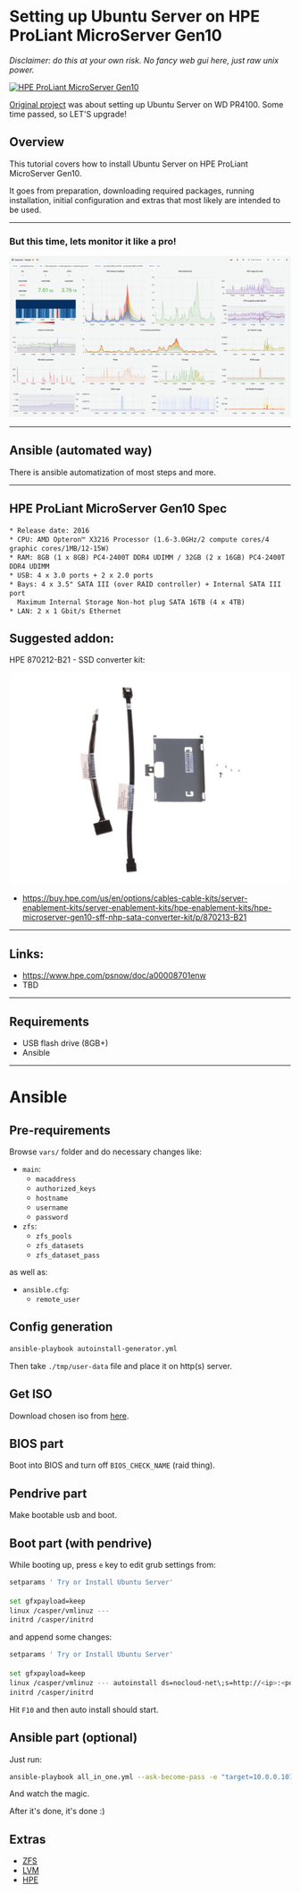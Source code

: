 # Setting up Ubuntu Server on HPE ProLiant MicroServer Gen10

_Disclaimer: do this at your own risk. No fancy web gui here, just raw unix power._

[![HPE ProLiant MicroServer Gen10](./img/microservergen10.jpeg)](./img/microservergen10.jpeg)

[Original project](https://github.com/aamkye/ubuntu_on_WD_PRx100) was about setting up Ubuntu Server on WD PR4100. Some time passed, so LET'S upgrade!

## Overview

This tutorial covers how to install Ubuntu Server on HPE ProLiant MicroServer Gen10.

It goes from preparation, downloading required packages, running installation, initial configuration and extras that most likely are intended to be used.

---

### But this time, lets monitor it like a pro!

[![Grafana](./img/grafana.png)](./img/grafana.png)


---

## Ansible (automated way)

There is ansible automatization of most steps and more.

---

## HPE ProLiant MicroServer Gen10 Spec

```
* Release date: 2016
* CPU: AMD Opteron™ X3216 Processor (1.6-3.0GHz/2 compute cores/4 graphic cores/1MB/12-15W)
* RAM: 8GB (1 x 8GB) PC4-2400T DDR4 UDIMM / 32GB (2 x 16GB) PC4-2400T DDR4 UDIMM
* USB: 4 x 3.0 ports + 2 x 2.0 ports
* Bays: 4 x 3.5" SATA III (over RAID controller) + Internal SATA III port
  Maximum Internal Storage Non-hot plug SATA 16TB (4 x 4TB)
* LAN: 2 x 1 Gbit/s Ethernet
```

## Suggested addon:

HPE 870212-B21 - SSD converter kit:

[![HPE 870212-B21](./img/hpe-870212-B21.jpg)](./img/hpe-870212-B21.jpg)

* https://buy.hpe.com/us/en/options/cables-cable-kits/server-enablement-kits/server-enablement-kits/hpe-enablement-kits/hpe-microserver-gen10-sff-nhp-sata-converter-kit/p/870213-B21

---

## Links:

* https://www.hpe.com/psnow/doc/a00008701enw
* TBD

---

## Requirements

* USB flash drive (8GB+)
* Ansible

---

# Ansible
## Pre-requirements

Browse `vars/` folder and do necessary changes like:
  * `main`:
    * `macaddress`
    * `authorized_keys`
    * `hostname`
    * `username`
    * `password`
  * `zfs`:
    * `zfs_pools`
    * `zfs_datasets`
    * `zfs_dataset_pass`

as well as:
  * `ansible.cfg`:
    * `remote_user`

## Config generation

```bash
ansible-playbook autoinstall-generator.yml
```

Then take `./tmp/user-data` file and place it on http(s) server.

## Get ISO

Download chosen iso from [here](https://ubuntu.com/download/server).

## BIOS part

Boot into BIOS and turn off `BIOS_CHECK_NAME` (raid thing).

## Pendrive part

Make bootable usb and boot.

## Boot part (with pendrive)

While booting up, press `e` key to edit grub settings from:

```bash
setparams ' Try or Install Ubuntu Server'

set gfxpayload=keep
linux /casper/vmlinuz ---
initrd /casper/initrd
```

and append some changes:

```bash
setparams ' Try or Install Ubuntu Server'

set gfxpayload=keep
linux /casper/vmlinuz --- autoinstall ds=nocloud-net\;s=http://<ip>:<port>/<location-of-user-data-folder>
initrd /casper/initrd
```

Hit `F10` and then auto install should start.

## Ansible part (optional)

Just run:

```bash
ansible-playbook all_in_one.yml --ask-become-pass -e "target=10.0.0.101 custom_dns=true" -i 10.0.0.101,
```

And watch the magic.

After it's done, it's done :)

## Extras

* [ZFS](./readme/zfs.md)
* [LVM](./readme/lvm.md)
* [HPE](./readme/hpe.md)
